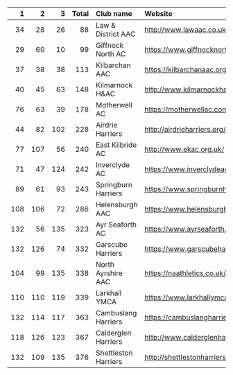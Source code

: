 |   1 |   2 |   3 |   Total | Club name            | Website                               |
|----:|----:|----:|--------:|:---------------------|:--------------------------------------|
|  34 |  28 |  26 |      88 | Law & District AAC   | http://www.lawaac.co.uk/              |
|  29 |  60 |  10 |      99 | Giffnock North AC    | https://www.giffnocknorth.co.uk/      |
|  37 |  38 |  38 |     113 | Kilbarchan AAC       | https://kilbarchanaac.org.uk/         |
|  40 |  45 |  63 |     148 | Kilmarnock H&AC      | http://www.kilmarnockharriers.com/    |
|  76 |  63 |  39 |     178 | Motherwell AC        | https://motherwellac.com/             |
|  44 |  82 | 102 |     228 | Airdrie Harriers     | http://airdrieharriers.org/           |
|  77 | 107 |  56 |     240 | East Kilbride AC     | http://www.ekac.org.uk/               |
|  71 |  47 | 124 |     242 | Inverclyde AC        | https://www.inverclydeac.org/         |
|  89 |  61 |  93 |     243 | Springburn Harriers  | https://www.springburnharriers.co.uk/ |
| 108 | 106 |  72 |     286 | Helensburgh AAC      | https://www.helensburghaac.com/       |
| 132 |  56 | 135 |     323 | Ayr Seaforth AC      | https://www.ayrseaforth.co.uk/        |
| 132 | 126 |  74 |     332 | Garscube Harriers    | https://www.garscubeharriers.org.uk/  |
| 104 |  99 | 135 |     338 | North Ayrshire AAC   | https://naathletics.co.uk/            |
| 110 | 110 | 119 |     339 | Larkhall YMCA        | https://www.larkhallymcaharriers.org  |
| 132 | 114 | 117 |     363 | Cambuslang Harriers  | https://cambuslangharriers.org/       |
| 118 | 126 | 123 |     367 | Calderglen Harriers  | http://www.calderglenharriers.org.uk/ |
| 132 | 109 | 135 |     376 | Shettleston Harriers | http://shettlestonharriers.org.uk/    |